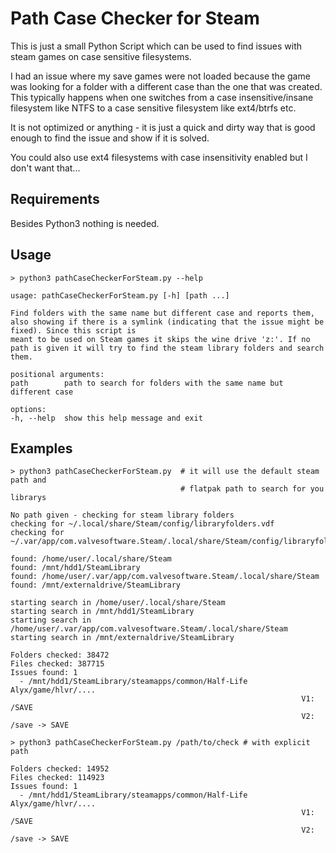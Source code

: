 # Path Case Checker for Steam

This is just a small Python Script which can be used to find issues with steam games on case sensitive filesystems.

I had an issue where my save games were not loaded because the game was looking for a folder with a different case than the one that was created.
This typically happens when one switches from a case insensitive/insane filesystem like NTFS to a case sensitive filesystem like ext4/btrfs etc.

It is not optimized or anything - it is just a quick and dirty way that is good enough to find the issue and show if it is solved.

You could also use ext4 filesystems with case insensitivity enabled but I don't want that...

## Requirements
Besides Python3 nothing is needed.


## Usage

```
> python3 pathCaseCheckerForSteam.py --help

usage: pathCaseCheckerForSteam.py [-h] [path ...]

Find folders with the same name but different case and reports them, also showing if there is a symlink (indicating that the issue might be fixed). Since this script is
meant to be used on Steam games it skips the wine drive 'z:'. If no path is given it will try to find the steam library folders and search them.

positional arguments:
path        path to search for folders with the same name but different case

options:
-h, --help  show this help message and exit
```

## Examples
```
> python3 pathCaseCheckerForSteam.py  # it will use the default steam path and 
                                      # flatpak path to search for you librarys

No path given - checking for steam library folders
checking for ~/.local/share/Steam/config/libraryfolders.vdf
checking for ~/.var/app/com.valvesoftware.Steam/.local/share/Steam/config/libraryfolders.vdf

found: /home/user/.local/share/Steam
found: /mnt/hdd1/SteamLibrary
found: /home/user/.var/app/com.valvesoftware.Steam/.local/share/Steam
found: /mnt/externaldrive/SteamLibrary

starting search in /home/user/.local/share/Steam
starting search in /mnt/hdd1/SteamLibrary
starting search in /home/user/.var/app/com.valvesoftware.Steam/.local/share/Steam
starting search in /mnt/externaldrive/SteamLibrary

Folders checked: 38472
Files checked: 387715
Issues found: 1
  - /mnt/hdd1/SteamLibrary/steamapps/common/Half-Life Alyx/game/hlvr/....
                                                                 V1: /SAVE 
                                                                 V2: /save -> SAVE
```

```
> python3 pathCaseCheckerForSteam.py /path/to/check # with explicit path

Folders checked: 14952
Files checked: 114923
Issues found: 1
  - /mnt/hdd1/SteamLibrary/steamapps/common/Half-Life Alyx/game/hlvr/....
                                                                 V1: /SAVE 
                                                                 V2: /save -> SAVE
```
